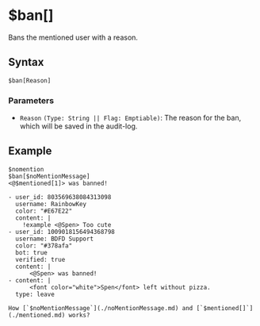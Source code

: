 # $ban[]
Bans the mentioned user with a reason.

## Syntax
```
$ban[Reason]
```

### Parameters
- `Reason` `(Type: String || Flag: Emptiable)`: The reason for the ban, which will be saved in the audit-log.

## Example
```
$nomention
$ban[$noMentionMessage]
<@$mentioned[1]> was banned!
```

```discord yaml
- user_id: 803569638084313098
  username: RainbowKey
  color: "#E67E22"
  content: |
    !example <@Spen> Too cute
- user_id: 1009018156494368798
  username: BDFD Support
  color: "#378afa"
  bot: true
  verified: true
  content: |
      <@Spen> was banned!
- content: |
      <font color="white">Spen</font> left without pizza.
  type: leave
```

```admonish question title="What is this?"
How [`$noMentionMessage`](./noMentionMessage.md) and [`$mentioned[]`](./mentioned.md) works?
```
